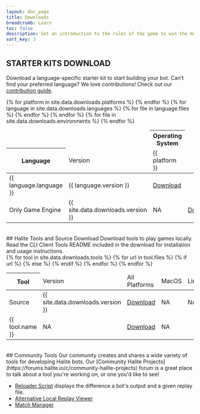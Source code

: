 ```yaml
---
layout: doc_page
title: Downloads
breadcrumb: Learn
toc: false
description: Get an introduction to the rules of the game to win the Halite AI Programming Challenge.
sort_key: 3
---
```


<div class="doc-section" markdown="1">



## STARTER KITS DOWNLOAD
Download a language-specific starter kit to start building your bot. Can’t find your preferred language? We love contributions! Check out our [contribution guide](/learn-programming-challenge/contributing).


<div class="table-container">
    <table class="table">
        <thead>
            <tr>
                <td></td>
                <td></td>
                <th colspan="{{ site.data.downloads.platforms | size }}" class="text-center">Operating System</th>
            </tr>
            <tr>
                <th>Language</th>
                <td>Version</td>
                {% for platform in site.data.downloads.platforms %}
                <td>{{ platform }}</td>
                {% endfor %}
            </tr>
        </thead>
        <tbody>
            {% for language in site.data.downloads.languages %}
            <tr>
                <td>{{ language.language }}</td>
                <td>{{ language.version }}</td>
                {% for file in language.files %}
                <td><a href="{{ site.baseurl }}/{{ file }}" onclick="javascript:handleOutboundLinkClicks('play', 'download','starter-kit');return true;">Download</a></td>
                {% endfor %}
            </tr>
            {% endfor %}
            <tr>
                <td>Only Game Engine</td>
                <td>{{ site.data.downloads.version }}</td>
                <td>NA</td>
                {% for file in site.data.downloads.environments %}
                <td><a href="{{ site.baseurl }}/{{ file }}" onclick="javascript:handleOutboundLinkClicks('play', 'download','starter-kit');return true;">Download</a></td>
                {% endfor %}
            </tr>
        </tbody>
    </table>
</div>
<br>
## Halite Tools and Source Download
Download tools to play games locally. Read the CLI Client Tools README included in the download for installation and usage instructions.


<div class="table-container">
    <table class="table">
        <thead>
            <tr>
                <th>Tool</th>
                <td>Version</td>
                <td>All Platforms</td>
                <td>MacOS</td>
                <td>Linux</td>
                <td>Windows</td>
            </tr>
        </thead>
        <tbody>
            <tr>
                <td>Source</td>
                <td>{{ site.data.downloads.version }}</td>
                <td><a href="{{ site.baseurl }}/{{ site.data.downloads.source }}"  onclick="javascript:handleOutboundLinkClicks('play', 'download','tool');return true;">Download</a></td>
                <td>NA</td>
                <td>NA</td>
                <td>NA</td>
            </tr>
            {% for tool in site.data.downloads.tools %}
            <tr>
                <td>{{ tool.name }}</td>
                <td>NA</td>
                {% for url in tool.files %}
                {% if url %}
                <td><a href="{{ site.baseurl }}/{{ url }}">Download</a></td>
                {% else %}
                <td>NA</td>
                {% endif %}
                {% endfor %}
            </tr>
            {% endfor %}
        </tbody>
    </table>
</div>
<br/>
## Community Tools
Our community creates and shares a wide variety of tools for developing Halite bots. Our [Community Halite Projects](https://forums.halite.io/c/community-halite-projects) forum is a great place to talk about a tool you're working on, or one you'd like to see!

* [Reloader Script](https://forums.halite.io/t/halite-3-reloader-script/120) displays the difference a bot's output and a given replay file.
* [Alternative Local Replay Viewer](https://forums.halite.io/t/fluorine-a-halite-3-replay-viewer/99)
* [Match Manager](https://gitlab.com/smiley1983/halite3-match-manager)

<br/>
